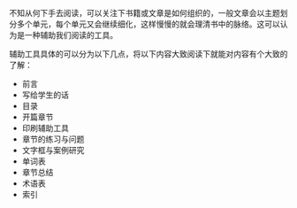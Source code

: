 

不知从何下手去阅读，可以关注下书籍或文章是如何组织的，一般文章会以主题划分多个单元，每个单元又会继续细化，这样慢慢的就会理清书中的脉络。这可以认为是一种辅助我们阅读的工具。


辅助工具具体的可以分为以下几点，将以下内容大致阅读下就能对内容有个大致的了解：
- 前言
- 写给学生的话
- 目录
- 开篇章节
- 印刷辅助工具
- 章节的练习与问题
- 文字框与案例研究
- 单词表
- 章节总结
- 术语表
- 索引








